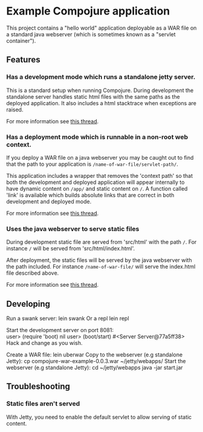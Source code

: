 
# Example Compojure application #

This project contains a "hello world" application deployable as a WAR file on a standard java webserver (which is sometimes known as a "servlet container").

## Features ##

### Has a development mode which runs a standalone jetty server. ###

This is a standard setup when running Compojure. During development the standalone server handles static html files with the same paths as the deployed application. It also includes a html stacktrace when exceptions are raised.

For more information see [this thread](http://groups.google.com/group/compojure/browse_thread/thread/3e988b6b29b787fe).

### Has a deployment mode which is runnable in a non-root web context. ###

If you deploy a WAR file on a java webserver you may be caught out to find that the path to your application is `/name-of-war-file/servlet-path/`. 

This application includes a wrapper that removes the 'context path' so that both the development and deployed application will appear internally to have dynamic content on `/app/` and static content on `/`. A function called 'link' is available which builds absolute links that are correct in both development and deployed mode.

For more information see [this thread](http://groups.google.com/group/compojure/browse_thread/thread/28df9365fd355299).

### Uses the java webserver to serve static files ###

During development static file are served from 'src/html' with the path `/`. For instance `/` will be served from 'src/html/index.html'.

After deployment, the static files will be served by the java webserver with the path included. For instance `/name-of-war-file/` will serve the index.html file described above.

For more information see [this thread](http://groups.google.com/group/compojure/browse_thread/thread/f8e7af677ada8536).

## Developing ##

Run a swank server:
    lein swank
Or a repl
    lein repl    
   
Start the development server on port 8081:   
    user> (require 'boot)
    nil
    user> (boot/start)
    #<Server Server@77a5ff38>
Hack and change as you wish.

Create a WAR file:
    lein uberwar
Copy to the webserver (e.g standalone Jetty):
    cp compojure-war-example-0.0.3.war ~/jetty/webapps/
Start the webserver (e.g standalone Jetty):
    cd ~/jetty/webapps
    java -jar start.jar

## Troubleshooting ##

### Static files aren't served ###

With Jetty, you need to enable the default servlet to allow serving of static content.


